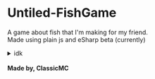 # Untiled-FishGame
A game about fish that I'm making for my friend. <br />
Made using plain js and eSharp beta (currently)<br />
<details>
  <summary>idk</summary>
  <details>
  <summary>idk</summary>
    <details>
  <summary>idk</summary>
      <details>
  <summary>idk</summary>
        <details>
  <summary>idk</summary>
          <details>
  <summary>idk</summary>
            <details>
  <summary>idk</summary>
              <ul><li>Idk</li></ul>
</details>
</details>
</details>
</details>
</details>
</details>
</details><br />
<b>Made by, ClassicMC</b>

